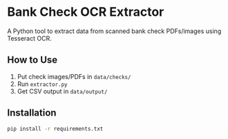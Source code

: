# Bank Check OCR Extractor

A Python tool to extract data from scanned bank check PDFs/images using Tesseract OCR.

## How to Use
1. Put check images/PDFs in `data/checks/`
2. Run `extractor.py`
3. Get CSV output in `data/output/`

## Installation
```bash
pip install -r requirements.txt
```